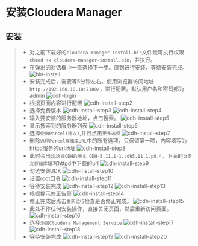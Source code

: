 # 安装Cloudera Manager
## 安装
> * 对之前下载好的`cloudera-manager-install.bin`文件赋可执行权限`chmod +x cloudera-manager-install.bin`，并执行。
> * 在弹出的对话框中一直选择下一步。直到进行安装，等待安装完成。
> ![bin-install][1]
> * 安装完成后，需要等5分钟左右。使用浏览器访问地址`http://192.168.10.10:7180/`，进行配置。默认用户名和密码都为admin
> ![cdh-login][2]
> * 根据页面内容进行配置
> ![cdh-install-step2][3]
> * 选择免费版本
> ![cdh-install-step3][4]
> ![cdh-install-step4][5]
> * 输入要安装的服务器地址，点击搜索。
> ![cdh-install-step5][6]
> * 显示搜索到的服务器列表
> ![cdh-install-step6][7]
> * 选择`使用Parcel(建议)`,并且点击`更多选项`
> ![cdh-install-step7][8]
> * 删除`远程Parcel存储库URL`中的所有选项，只保留第一项，内容填写为httpd服务的url地址
> ![cdh-install-step8][9]
> * 此时会出现`选择CDH的版本 CDH-5.11.1-1.cdh5.11.1.p0.4`。下面的`自定义存储库`填写httpd中下载的url
> ![cdh-install-step9][10]
> * 勾选安装JDK
> ![cdh-install-step10][11]
> * 设置root口令
> ![cdh-install-step11][12]
> * 等待安装完成
> ![cdh-install-step12][13]
> ![cdh-install-step13][14]
> * 根据提示修正告警
> ![cdh-install-step14][15]
> * 修正完成后点击`重新运行`检查是否修正完成。
> ![cdh-install-step15][16]
> * 此处不作任何安装操作，直接关闭页面，然后重新访问页面。
> ![cdh-install-step16][17]
> * 选择`添加Cloudera Management Service`
> ![cdh-install-step17][18]
> ![cdh-install-step18][19]
> * 等待安装完成
> ![cdh-install-step19][20]
> ![cdh-install-step20][21]

[1]:./images/bin-install.png
[2]:./images/cdh-login.png
[3]:./images/cdh-install-step2.png
[4]:./images/cdh-install-step3.png
[5]:./images/cdh-install-step4.png
[6]:./images/cdh-install-step5.png
[7]:./images/cdh-install-step6.png
[8]:./images/cdh-install-step7.png
[9]:./images/cdh-install-step9.png
[10]:./images/cdh-install-step10.png
[11]:./images/cdh-install-step11.png
[12]:./images/cdh-install-step12.png
[13]:./images/cdh-install-step14.png
[14]:./images/cdh-install-step15.png
[15]:./images/cdh-install-step16.png
[16]:./images/cdh-install-step17.png
[17]:./images/cdh-install-step18.png
[18]:./images/cdh-install-step19.png
[19]:./images/cdh-install-step20.png
[20]:./images/cdh-install-step21.png
[21]:./images/cdh-install-step22.png
